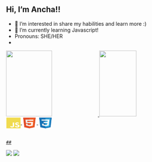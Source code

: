 ## Hi, I’m Ancha!!
- 👀 I’m interested in share my habilities and learn more :)
- 🌱 I’m currently learning Javascript!
- Pronouns: SHE/HER
- 
<div>
  <a href="https://github.com/anchapedro">
  <img height="180em" width="50%" src="https://github-readme-stats.vercel.app/api?username=anchapedro&show_icons=true&theme=dracula&include_all_commits=true&count_private=true"/>
  <img height="180em" width="45%" src="https://github-readme-stats.vercel.app/api/top-langs/?username=anchapedro&layout=compact&langs_count=7&theme=dracula"/>
</div>
  
  <div>
      <img align="center" alt="Rafa-Js" height="30" width="40" src="https://raw.githubusercontent.com/devicons/devicon/master/icons/javascript/javascript-plain.svg">
  <img align="center" alt="Rafa-HTML" height="30" width="40" src="https://raw.githubusercontent.com/devicons/devicon/master/icons/html5/html5-original.svg">
  <img align="center" alt="Rafa-CSS" height="30" width="40" src="https://raw.githubusercontent.com/devicons/devicon/master/icons/css3/css3-original.svg">
  </div>
  
  ##
    ##
 
<div> 
  <a href="https://instagram.com/shurii.444" target="_blank"><img src="https://img.shields.io/badge/-Instagram-%23E4405F?style=for-the-badge&logo=instagram&logoColor=white" target="_blank"></a>
    <a href="https://www.linkedin.com/in/anchapedro151" target="_blank"><img src="https://img.shields.io/badge/-LinkedIn-%230077B5?style=for-the-badge&logo=linkedin&logoColor=white" target="_blank"></a> 

  </div>
